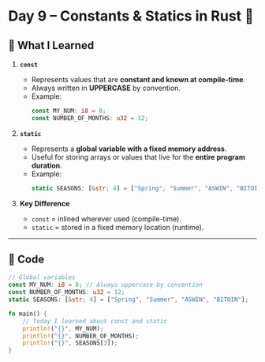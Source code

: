 # Day 9 – Constants & Statics in Rust 🦀  

## 📘 What I Learned  
1. **`const`**  
   - Represents values that are **constant and known at compile-time**.  
   - Always written in **UPPERCASE** by convention.  
   - Example:  
     ```rust
     const MY_NUM: i8 = 8;
     const NUMBER_OF_MONTHS: u32 = 12;
     ```

2. **`static`**  
   - Represents a **global variable with a fixed memory address**.  
   - Useful for storing arrays or values that live for the **entire program duration**.  
   - Example:  
     ```rust
     static SEASONS: [&str; 4] = ["Spring", "Summer", "ASWIN", "BITOIN"];
     ```

3. **Key Difference**  
   - `const` = inlined wherever used (compile-time).  
   - `static` = stored in a fixed memory location (runtime).  

---

## 📝 Code  

```rust
// Global variables
const MY_NUM: i8 = 8; // Always uppercase by convention
const NUMBER_OF_MONTHS: u32 = 12;
static SEASONS: [&str; 4] = ["Spring", "Summer", "ASWIN", "BITOIN"];

fn main() {
    // Today I learned about const and static
    println!("{}", MY_NUM);
    println!("{}", NUMBER_OF_MONTHS);
    println!("{}", SEASONS[3]);
}
